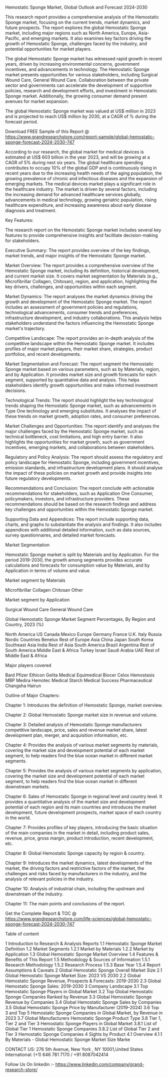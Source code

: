 Hemostatic Sponge Market, Global Outlook and Forecast 2024-2030

This research report provides a comprehensive analysis of the Hemostatic Sponge market, focusing on the current trends, market dynamics, and future prospects. The report explores the global Hemostatic Sponge market, including major regions such as North America, Europe, Asia-Pacific, and emerging markets. It also examines key factors driving the growth of Hemostatic Sponge, challenges faced by the industry, and potential opportunities for market players.

The global Hemostatic Sponge market has witnessed rapid growth in recent years, driven by increasing environmental concerns, government incentives, and advancements in technology. The Hemostatic Sponge market presents opportunities for various stakeholders, including Surgical Wound Care, General Wound Care. Collaboration between the private sector and governments can accelerate the development of supportive policies, research and development efforts, and investment in Hemostatic Sponge market. Additionally, the growing consumer demand present avenues for market expansion.

The global Hemostatic Sponge market was valued at US$ million in 2023 and is projected to reach US$ million by 2030, at a CAGR of % during the forecast period.

Download FREE Sample of this Report @ https://www.grandresearchstore.com/report-sample/global-hemostatic-sponge-forecast-2024-2030-747


According to our research, the global market for medical devices is estimated at US$ 603 billion in the year 2023, and will be growing at a CAGR of 5% during next six years. The global healthcare spending contributes to occupy 10% of the global GDP and is continuously rising in recent years due to the increasing health needs of the aging population, the growing prevalence of chronic and infectious diseases and the expansion of emerging markets. The medical devices market plays a significant role in the healthcare industry. The market is driven by several factors, including the increasing demand for advanced healthcare services globally, advancements in medical technology, growing geriatric population, rising healthcare expenditure, and increasing awareness about early disease diagnosis and treatment.

Key Features:

The research report on the Hemostatic Sponge market includes several key features to provide comprehensive insights and facilitate decision-making for stakeholders.

Executive Summary: The report provides overview of the key findings, market trends, and major insights of the Hemostatic Sponge market.

Market Overview: The report provides a comprehensive overview of the Hemostatic Sponge market, including its definition, historical development, and current market size. It covers market segmentation by Materials (e.g., Microfibrillar Collagen, Chitosan), region, and application, highlighting the key drivers, challenges, and opportunities within each segment.

Market Dynamics: The report analyses the market dynamics driving the growth and development of the Hemostatic Sponge market. The report includes an assessment of government policies and regulations, technological advancements, consumer trends and preferences, infrastructure development, and industry collaborations. This analysis helps stakeholders understand the factors influencing the Hemostatic Sponge market's trajectory.

Competitive Landscape: The report provides an in-depth analysis of the competitive landscape within the Hemostatic Sponge market. It includes profiles of major market players, their market share, strategies, product portfolios, and recent developments.

Market Segmentation and Forecast: The report segment the Hemostatic Sponge market based on various parameters, such as by Materials, region, and by Application. It provides market size and growth forecasts for each segment, supported by quantitative data and analysis. This helps stakeholders identify growth opportunities and make informed investment decisions.

Technological Trends: The report should highlight the key technological trends shaping the Hemostatic Sponge market, such as advancements in Type One technology and emerging substitutes. It analyses the impact of these trends on market growth, adoption rates, and consumer preferences.

Market Challenges and Opportunities: The report identify and analyses the major challenges faced by the Hemostatic Sponge market, such as technical bottleneck, cost limitations, and high entry barrier. It also highlights the opportunities for market growth, such as government incentives, emerging markets, and collaborations between stakeholders.

Regulatory and Policy Analysis: The report should assess the regulatory and policy landscape for Hemostatic Sponge, including government incentives, emission standards, and infrastructure development plans. It should analyse the impact of these policies on market growth and provide insights into future regulatory developments.

Recommendations and Conclusion: The report conclude with actionable recommendations for stakeholders, such as Application One Consumer, policymakers, investors, and infrastructure providers. These recommendations should be based on the research findings and address key challenges and opportunities within the Hemostatic Sponge market.

Supporting Data and Appendices: The report include supporting data, charts, and graphs to substantiate the analysis and findings. It also includes appendices with additional detailed information, such as data sources, survey questionnaires, and detailed market forecasts.

Market Segmentation

Hemostatic Sponge market is split by Materials and by Application. For the period 2019-2030, the growth among segments provides accurate calculations and forecasts for consumption value by Materials, and by Application in terms of volume and value.

Market segment by Materials



Microfibrillar Collagen
Chitosan
Other


Market segment by Application



Surgical Wound Care
General Wound Care


Global Hemostatic Sponge Market Segment Percentages, By Region and Country, 2023 (%)



North America
US
Canada
Mexico
Europe
Germany
France
U.K.
Italy
Russia
Nordic Countries
Benelux
Rest of Europe
Asia
China
Japan
South Korea
Southeast Asia
India
Rest of Asia
South America
Brazil
Argentina
Rest of South America
Middle East & Africa
Turkey
Israel
Saudi Arabia
UAE
Rest of Middle East & Africa


Major players covered



Bard
Pfizer
Ethicon
Gelita Medical
Equimedical
Biocer
Celox
Hemostasis
MBP
Medira
Hemotec Medical
Starch Medical
Success Pharmaceutical
Changsha Hairun


Outline of Major Chapters:

Chapter 1: Introduces the definition of Hemostatic Sponge, market overview.

Chapter 2: Global Hemostatic Sponge market size in revenue and volume.

Chapter 3: Detailed analysis of Hemostatic Sponge manufacturers competitive landscape, price, sales and revenue market share, latest development plan, merger, and acquisition information, etc.

Chapter 4: Provides the analysis of various market segments by materials, covering the market size and development potential of each market segment, to help readers find the blue ocean market in different market segments.

Chapter 5: Provides the analysis of various market segments by application, covering the market size and development potential of each market segment, to help readers find the blue ocean market in different downstream markets.

Chapter 6: Sales of Hemostatic Sponge in regional level and country level. It provides a quantitative analysis of the market size and development potential of each region and its main countries and introduces the market development, future development prospects, market space of each country in the world.

Chapter 7: Provides profiles of key players, introducing the basic situation of the main companies in the market in detail, including product sales, revenue, price, gross margin, product introduction, recent development, etc.

Chapter 8: Global Hemostatic Sponge capacity by region & country.

Chapter 9: Introduces the market dynamics, latest developments of the market, the driving factors and restrictive factors of the market, the challenges and risks faced by manufacturers in the industry, and the analysis of relevant policies in the industry.

Chapter 10: Analysis of industrial chain, including the upstream and downstream of the industry.

Chapter 11: The main points and conclusions of the report.

Get the Complete Report & TOC @ https://www.grandresearchstore.com/life-sciences/global-hemostatic-sponge-forecast-2024-2030-747

Table of content

1 Introduction to Research & Analysis Reports
1.1 Hemostatic Sponge Market Definition
1.2 Market Segments
1.2.1 Market by Materials
1.2.2 Market by Application
1.3 Global Hemostatic Sponge Market Overview
1.4 Features & Benefits of This Report
1.5 Methodology & Sources of Information
1.5.1 Research Methodology
1.5.2 Research Process
1.5.3 Base Year
1.5.4 Report Assumptions & Caveats
2 Global Hemostatic Sponge Overall Market Size
2.1 Global Hemostatic Sponge Market Size: 2023 VS 2030
2.2 Global Hemostatic Sponge Revenue, Prospects & Forecasts: 2019-2030
2.3 Global Hemostatic Sponge Sales: 2019-2030
3 Company Landscape
3.1 Top Hemostatic Sponge Players in Global Market
3.2 Top Global Hemostatic Sponge Companies Ranked by Revenue
3.3 Global Hemostatic Sponge Revenue by Companies
3.4 Global Hemostatic Sponge Sales by Companies
3.5 Global Hemostatic Sponge Price by Manufacturer (2019-2024)
3.6 Top 3 and Top 5 Hemostatic Sponge Companies in Global Market, by Revenue in 2023
3.7 Global Manufacturers Hemostatic Sponge Product Type
3.8 Tier 1, Tier 2 and Tier 3 Hemostatic Sponge Players in Global Market
3.8.1 List of Global Tier 1 Hemostatic Sponge Companies
3.8.2 List of Global Tier 2 and Tier 3 Hemostatic Sponge Companies
4 Sights by Product
4.1 Overview
4.1.1 By Materials - Global Hemostatic Sponge Market Size Marke

CONTACT US:
276 5th Avenue, New York , NY 10001,United States
International: (+1) 646 781 7170 / +91 8087042414

Follow Us On linkedin :- https://www.linkedin.com/company/grand-research-store/





